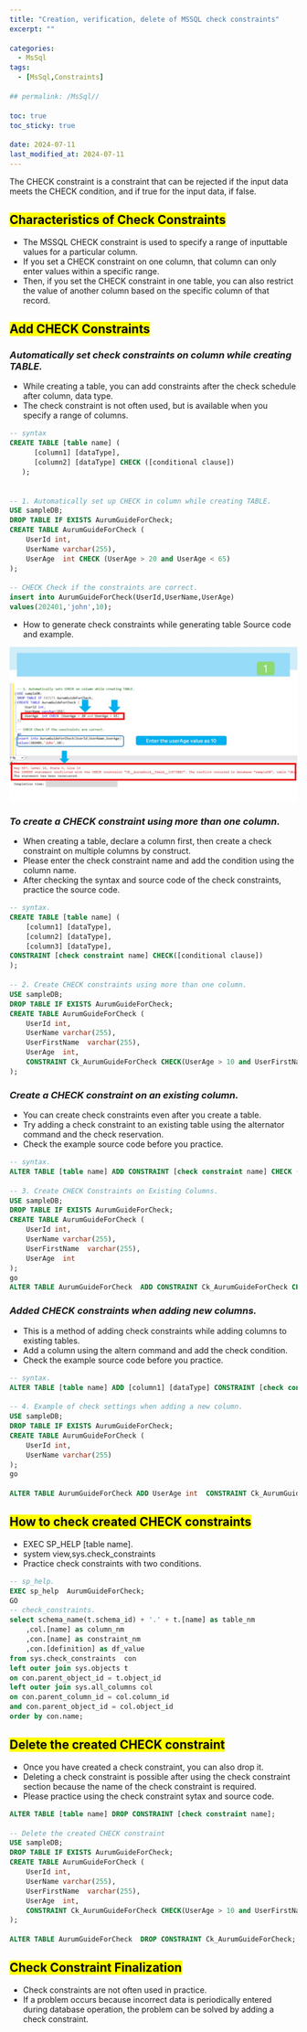 ```yaml
---
title: "Creation, verification, delete of MSSQL check constraints"
excerpt: ""

categories:
  - MsSql
tags:
  - [MsSql,Constraints]

## permalink: /MsSql//

toc: true
toc_sticky: true
 
date: 2024-07-11
last_modified_at: 2024-07-11
---
```


The CHECK constraint is a constraint that can be rejected if the input data meets the CHECK condition, and if true for the input data, if false.

## <mark>Characteristics of Check Constraints</mark>

- The MSSQL CHECK constraint is used to specify a range of inputtable values for a particular column.
- If you set a CHECK constraint on one column, that column can only enter values within a specific range.
- Then, if you set the CHECK constraint in one table, you can also restrict the value of another column based on the specific column of that record.

## <mark>Add CHECK Constraints</mark>

### ***Automatically set check constraints on column while creating TABLE.***

- While creating a table, you can add constraints after the check schedule after column, data type.
- The check constraint is not often used, but is available when you specify a range of columns.

```sql
-- syntax
CREATE TABLE [table name] (
      [column1] [dataType],
      [column2] [dataType] CHECK ([conditional clause])
   );


-- 1. Automatically set up CHECK in column while creating TABLE.
USE sampleDB;
DROP TABLE IF EXISTS AurumGuideForCheck;
CREATE TABLE AurumGuideForCheck (
    UserId int,
    UserName varchar(255),
    UserAge  int CHECK (UserAge > 20 and UserAge < 65)    
);

-- CHECK Check if the constraints are correct.
insert into AurumGuideForCheck(UserId,UserName,UserAge)
values(202401,'john',10);
```

- How to generate check constraints while generating table Source code and example.

![CHECK Check if the constraints are correct.](/assets/images/postsImages/MsSql/1012_Eng_CHECK_Constraints/check_constraints.jpg)

### ***To create a CHECK constraint using more than one column.***

- When creating a table, declare a column first, then create a check constraint on multiple columns by construct.
- Please enter the check constraint name and add the condition using the column name.
- After checking the syntax and source code of the check constraints, practice the source code.

```sql
-- syntax.
CREATE TABLE [table name] (
    [column1] [dataType],
    [column2] [dataType],
    [column3] [dataType],
CONSTRAINT [check constraint name] CHECK([conditional clause]) 
);

-- 2. Create CHECK constraints using more than one column.
USE sampleDB;
DROP TABLE IF EXISTS AurumGuideForCheck;
CREATE TABLE AurumGuideForCheck (
    UserId int,
    UserName varchar(255),
    UserFirstName  varchar(255),
    UserAge  int,
    CONSTRAINT Ck_AurumGuideForCheck CHECK(UserAge > 10 and UserFirstName = 'john')  
);
```

### ***Create a CHECK constraint on an existing column.***

- You can create check constraints even after you create a table.
- Try adding a check constraint to an existing table using the alternator command and the check reservation.
- Check the example source code before you practice.

```sql
-- syntax.
ALTER TABLE [table name] ADD CONSTRAINT [check constraint name] CHECK ([conditional clause]);

-- 3. Create CHECK Constraints on Existing Columns.
USE sampleDB;
DROP TABLE IF EXISTS AurumGuideForCheck;
CREATE TABLE AurumGuideForCheck (
    UserId int,
    UserName varchar(255),
    UserFirstName  varchar(255),
    UserAge  int 
);
go
ALTER TABLE AurumGuideForCheck  ADD CONSTRAINT Ck_AurumGuideForCheck CHECK(UserAge > 10 and UserFirstName = 'john') ;
```

### ***Added CHECK constraints when adding new columns.***

- This is a method of adding check constraints while adding columns to existing tables.
- Add a column using the altern command and add the check condition.
- Check the example source code before you practice.

```sql
-- syntax.
ALTER TABLE [table name] ADD [column1] [dataType] CONSTRAINT [check constraint name] CHECK ([conditional clause]);

-- 4. Example of check settings when adding a new column.
USE sampleDB;
DROP TABLE IF EXISTS AurumGuideForCheck;
CREATE TABLE AurumGuideForCheck (
    UserId int,
    UserName varchar(255) 
);
go

ALTER TABLE AurumGuideForCheck ADD UserAge int  CONSTRAINT Ck_AurumGuideForCheck CHECK(UserAge > 10);
```

## <mark>How to check created CHECK constraints</mark>

- EXEC SP\_HELP \[table name\].
- system view,sys.check\_constraints
- Practice check constraints with two conditions.

```sql
-- sp_help.
EXEC sp_help  AurumGuideForCheck;
GO
-- check_constraints.
select schema_name(t.schema_id) + '.' + t.[name] as table_nm
    ,col.[name] as column_nm
    ,con.[name] as constraint_nm 
    ,con.[definition] as df_value
from sys.check_constraints  con
left outer join sys.objects t
on con.parent_object_id = t.object_id
left outer join sys.all_columns col
on con.parent_column_id = col.column_id
and con.parent_object_id = col.object_id 
order by con.name;
```

## <mark>Delete the created CHECK constraint</mark>

- Once you have created a check constraint, you can also drop it.
- Deleting a check constraint is possible after using the check constraint section because the name of the check constraint is required.
- Please practice using the check constraint sytax and source code.

```sql
ALTER TABLE [table name] DROP CONSTRAINT [check constraint name];

-- Delete the created CHECK constraint
USE sampleDB;
DROP TABLE IF EXISTS AurumGuideForCheck;
CREATE TABLE AurumGuideForCheck (
    UserId int,
    UserName varchar(255),
    UserFirstName  varchar(255),
    UserAge  int,
    CONSTRAINT Ck_AurumGuideForCheck CHECK(UserAge > 10 and UserFirstName = 'john')  
);

ALTER TABLE AurumGuideForCheck  DROP CONSTRAINT Ck_AurumGuideForCheck;
```

## <mark>Check Constraint Finalization</mark>

- Check constraints are not often used in practice.
- If a problem occurs because incorrect data is periodically entered during database operation, the problem can be solved by adding a check constraint.
